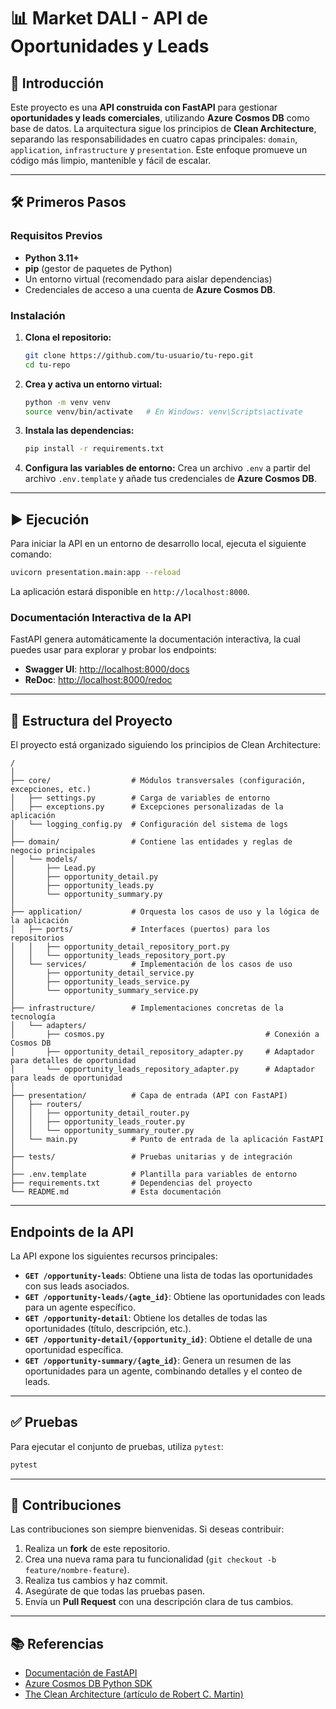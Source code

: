 # 📊 Market DALI - API de Oportunidades y Leads

## 🚀 Introducción

Este proyecto es una **API construida con FastAPI** para gestionar **oportunidades y leads comerciales**, utilizando **Azure Cosmos DB** como base de datos. La arquitectura sigue los principios de **Clean Architecture**, separando las responsabilidades en cuatro capas principales: `domain`, `application`, `infrastructure` y `presentation`. Este enfoque promueve un código más limpio, mantenible y fácil de escalar.

---

## 🛠️ Primeros Pasos

### Requisitos Previos

- **Python 3.11+**
- **pip** (gestor de paquetes de Python)
- Un entorno virtual (recomendado para aislar dependencias)
- Credenciales de acceso a una cuenta de **Azure Cosmos DB**.

### Instalación

1.  **Clona el repositorio:**
    ```bash
    git clone https://github.com/tu-usuario/tu-repo.git
    cd tu-repo
    ```

2.  **Crea y activa un entorno virtual:**
    ```bash
    python -m venv venv
    source venv/bin/activate   # En Windows: venv\Scripts\activate
    ```

3.  **Instala las dependencias:**
    ```bash
    pip install -r requirements.txt
    ```

4.  **Configura las variables de entorno:**
    Crea un archivo `.env` a partir del archivo `.env.template` y añade tus credenciales de **Azure Cosmos DB**.

---

## ▶️ Ejecución

Para iniciar la API en un entorno de desarrollo local, ejecuta el siguiente comando:

```bash
uvicorn presentation.main:app --reload
```

La aplicación estará disponible en `http://localhost:8000`.

### Documentación Interactiva de la API

FastAPI genera automáticamente la documentación interactiva, la cual puedes usar para explorar y probar los endpoints:

- **Swagger UI**: [http://localhost:8000/docs](http://localhost:8000/docs)
- **ReDoc**: [http://localhost:8000/redoc](http://localhost:8000/redoc)

---

## 📂 Estructura del Proyecto

El proyecto está organizado siguiendo los principios de Clean Architecture:

```
/
│
├── core/                  # Módulos transversales (configuración, excepciones, etc.)
│   ├── settings.py        # Carga de variables de entorno
│   ├── exceptions.py      # Excepciones personalizadas de la aplicación
│   └── logging_config.py  # Configuración del sistema de logs
│
├── domain/                # Contiene las entidades y reglas de negocio principales
│   └── models/
│       ├── Lead.py
│       ├── opportunity_detail.py
│       ├── opportunity_leads.py
│       └── opportunity_summary.py
│
├── application/           # Orquesta los casos de uso y la lógica de la aplicación
│   ├── ports/             # Interfaces (puertos) para los repositorios
│   │   ├── opportunity_detail_repository_port.py
│   │   └── opportunity_leads_repository_port.py
│   └── services/          # Implementación de los casos de uso
│       ├── opportunity_detail_service.py
│       ├── opportunity_leads_service.py
│       └── opportunity_summary_service.py
│
├── infrastructure/        # Implementaciones concretas de la tecnología
│   └── adapters/
│       ├── cosmos.py                                    # Conexión a Cosmos DB
│       ├── opportunity_detail_repository_adapter.py     # Adaptador para detalles de oportunidad
│       └── opportunity_leads_repository_adapter.py      # Adaptador para leads de oportunidad
│
├── presentation/          # Capa de entrada (API con FastAPI)
│   ├── routers/
│   │   ├── opportunity_detail_router.py
│   │   ├── opportunity_leads_router.py
│   │   └── opportunity_summary_router.py
│   └── main.py            # Punto de entrada de la aplicación FastAPI
│
├── tests/                 # Pruebas unitarias y de integración
│
├── .env.template          # Plantilla para variables de entorno
├── requirements.txt       # Dependencias del proyecto
└── README.md              # Esta documentación
```

---

## Endpoints de la API

La API expone los siguientes recursos principales:

-   **`GET /opportunity-leads`**: Obtiene una lista de todas las oportunidades con sus leads asociados.
-   **`GET /opportunity-leads/{agte_id}`**: Obtiene las oportunidades con leads para un agente específico.
-   **`GET /opportunity-detail`**: Obtiene los detalles de todas las oportunidades (título, descripción, etc.).
-   **`GET /opportunity-detail/{opportunity_id}`**: Obtiene el detalle de una oportunidad específica.
-   **`GET /opportunity-summary/{agte_id}`**: Genera un resumen de las oportunidades para un agente, combinando detalles y el conteo de leads.

---

## ✅ Pruebas

Para ejecutar el conjunto de pruebas, utiliza `pytest`:

```bash
pytest
```

---

## 🤝 Contribuciones

Las contribuciones son siempre bienvenidas. Si deseas contribuir:

1.  Realiza un **fork** de este repositorio.
2.  Crea una nueva rama para tu funcionalidad (`git checkout -b feature/nombre-feature`).
3.  Realiza tus cambios y haz commit.
4.  Asegúrate de que todas las pruebas pasen.
5.  Envía un **Pull Request** con una descripción clara de tus cambios.

---

## 📚 Referencias

-   [Documentación de FastAPI](https://fastapi.tiangolo.com/)
-   [Azure Cosmos DB Python SDK](https://learn.microsoft.com/es-es/azure/cosmos-db/nosql/sdk-python)
-   [The Clean Architecture (artículo de Robert C. Martin)](https://blog.cleancoder.com/uncle-bob/2012/08/13/the-clean-architecture.html)
